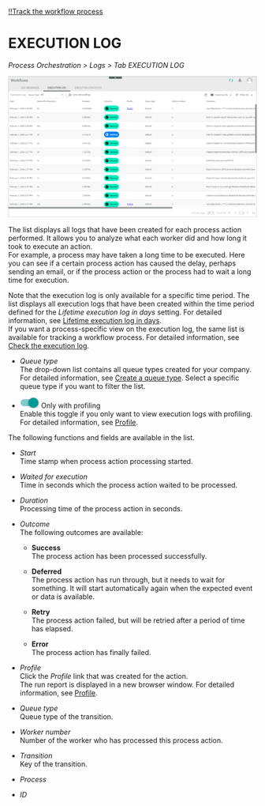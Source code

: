 [!!Track the workflow process](../Operation/09_TrackWorkflowProcess.md)


# EXECUTION LOG

*Process Orchestration > Logs > Tab EXECUTION LOG*

![Execution log](../../Assets/Screenshots/ActindoWorkFlow/Logs/ExecutionLog.png "[Execution log]")

The list displays all logs that have been created for each process action performed. It allows you to analyze what each worker did and how long it took to execute an action.   
For example, a process may have taken a long time to be executed. Here you can see if a certain process action has caused the delay, perhaps sending an email, or if the process action or the process had to wait a long time for execution.

Note that the execution log is only available for a specific time period. The list displays all execution logs that have been created within the time period defined for the *Lifetime execution log in days* setting. For detailed information, see [Lifetime execution log in days](./07a_Settings.md#lifetime-execution-log-in-days).  
If you want a process-specific view on the execution log, the same list is available for tracking a workflow process. For detailed information, see [Check the execution log](../Operation/09_TrackWorkflowProcess.md#check-the-execution-log).

- *Queue type*   
   The drop-down list contains all queue types created for your company. For detailed information, see [Create a queue type](../Integration/01_ConfigureQueueTypes.md#create-a-queue-type). Select a specific queue type if you want to filter the list.

- ![Only with profiling](../../Assets/Icons/Toggle.png "[Only with profiling]") Only with profiling   
    Enable this toggle if you only want to view execution logs with profiling. For detailed information, see [Profile](06d_Profile.md).

The following functions and fields are available in the list.

- *Start*   
   Time stamp when process action processing started.

- *Waited for execution*   
   Time in seconds which the process action waited to be processed.

- *Duration*    
   Processing time of the process action in seconds.

- *Outcome*    
   The following outcomes are available:

   - **Success**   
    The process action has been processed successfully.   

   - **Deferred**   
    The process action has run through, but it needs to wait for something. It will start automatically again when the expected event or data is available.  

   - **Retry**    
    The process action failed, but will be retried after a period of time has elapsed. 

   - **Error**   
    The process action has finally failed.

- *Profile*   
    Click the *Profile* link that was created for the action.   
    The run report is displayed in a new browser window. For detailed information, see [Profile](06d_Profile.md).

- *Queue type*   
   Queue type of the transition.

- *Worker number*   
   Number of the worker who has processed this process action.
 

- *Transition*   
   Key of the transition.

- *Process*    
<!--- Hallo Julian, Spalte ist leer, was sollte hier angezeigtwerden? -->   
   

- *ID*   
<!--- Hallo Julian, was ist das für eine ID? Stimmt nicht mit Process ID überein-->
   
 
